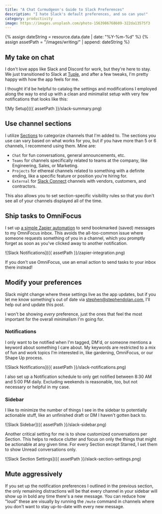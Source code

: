 ```yaml
---
title: "A Chat Curmudgeon's Guide to Slack Preferences"
description: "I hate Slack's default preferences, and so can you!"
category: productivity
image: https://images.unsplash.com/photo-1563986768609-322da13575f3
---
```


{% assign dateString = resource.data.date | date: "%Y-%m-%d" %}
{% assign assetPath = "/images/writing/" | append: dateString %}

## My take on chat

I don't love apps like Slack and Discord for work, but they're here to stay. We just transitioned to Slack at [Tuple](https://tuple.app), and after a few tweaks, I'm pretty happy with how the app feels for me.

I thought it'd be helpful to catalog the settings and modifications I employed along the way to end up with a clean and minimalist setup with very few notifications that looks like this:

![My Setup]({{ assetPath }}/slack-summary.png)

## Use channel sections

I utilize [Sections](https://slack.com/help/articles/360043207674-Organize-your-sidebar-with-custom-sections) to categorize channels that I'm added to. The sections you use can vary based on what works for you, but if you have more than 5 or 6 channels, I recommend using them. Mine are:

- `Chat` for fun conversations, general announcements, etc.
- `Teams` for channels specifically related to teams at the company, like Engineering, Sales, or Marketing.
- `Projects` for ethereal channels related to something with a definite ending, like a specific feature or position you're hiring for.
- `External` for [Slack Connect](https://slack.com/connect) channels with vendors, customers, and contractors.

This also allows you to set section-specific visibility rules so that you don't see all of your channels displayed all of the time.

## Ship tasks to OmniFocus

I set up [a simple Zapier automation](https://zapier.com/shared/229fb66f346c69369338c30fecd49c5b6e91ad4d) to send bookmarked (saved) messages to my OmniFocus inbox. This avoids the all-too-common issue where someone requests something of you in a channel, which you promptly forget as soon as you've clicked away to another notification.

![Slack Notifications]({{ assetPath }}/zapier-integration.png)

If you don't use OmniFocus, use an email action to send tasks to your inbox there instead!

## Modify your preferences

Slack might change where these settings live as the app updates, but if you let me know something's out of date via [stephen@stephendolan.com](mailto:stephen@stephendolan.com), I'll help out and update this post.

I won't be showing _every_ preference, just the ones that feel the most important for the overall minimalism I'm going for.

### Notifications

I only want to be notified when I'm tagged, DM'd, or someone mentions a keyword about something I care about. My keywords are restricted to a mix of fun and work topics I'm interested in, like gardening, OmniFocus, or our Shape Up process.

![Slack Notifications]({{ assetPath }}/slack-notifications.png)

I also set up a Notification schedule to only get notified between 8:30 AM and 5:00 PM daily. Excluding weekends is reasonable, too, but not necessary or helpful in my case.

### Sidebar

I like to minimize the number of things I see in the sidebar to potentially actionable stuff, like an unfinished draft or DM I haven't gotten back to.

![Slack Sidebar]({{ assetPath }}/slack-sidebar.png)

Another critical setting for me is to show customized conversations per Section. This helps to reduce clutter and focus on only the things that might be actionable at any given time. For every Section except Starred, I set them to show Unread conversations only.

![Slack Section Settings]({{ assetPath }}/slack-section-settings.png)

## Mute aggressively

If you set up the notification preferences I outlined in the previous section, the only remaining distractions will be that every channel in your sidebar will show up in bold any time there's a new message. You can reduce how "loud" these are visually by running the `/mute` command in channels where you don't want to stay up-to-date with every new message.
